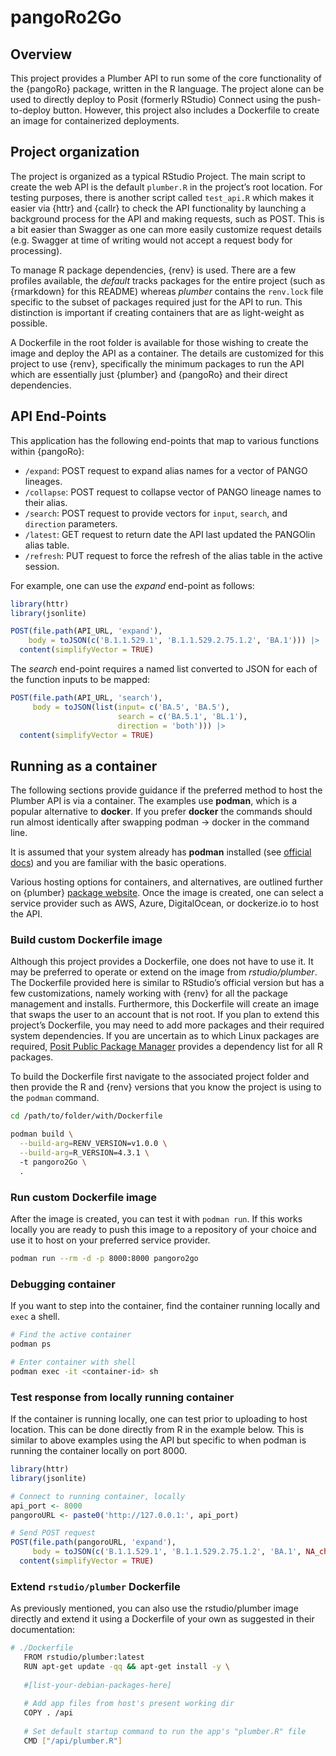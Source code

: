 
<!-- README.md is generated from README.Rmd. Please edit that file -->

# pangoRo2Go

## Overview

This project provides a Plumber API to run some of the core
functionality of the {pangoRo} package, written in the R language. The
project alone can be used to directly deploy to Posit (formerly RStudio)
Connect using the push-to-deploy button. However, this project also
includes a Dockerfile to create an image for containerized deployments.

## Project organization

The project is organized as a typical RStudio Project. The main script
to create the web API is the default `plumber.R` in the project’s root
location. For testing purposes, there is another script called
`test_api.R` which makes it easier via {httr} and {callr} to check the
API functionality by launching a background process for the API and
making requests, such as POST. This is a bit easier than Swagger as one
can more easily customize request details (e.g. Swagger at time of
writing would not accept a request body for processing).

To manage R package dependencies, {renv} is used. There are a few
profiles available, the *default* tracks packages for the entire project
(such as {rmarkdown} for this README) whereas *plumber* contains the
`renv.lock` file specific to the subset of packages required just for
the API to run. This distinction is important if creating containers
that are as light-weight as possible.

A Dockerfile in the root folder is available for those wishing to create
the image and deploy the API as a container. The details are customized
for this project to use {renv}, specifically the minimum packages to run
the API which are essentially just {plumber} and {pangoRo} and their
direct dependencies.

## API End-Points

This application has the following end-points that map to various
functions within {pangoRo}:

- `/expand`: POST request to expand alias names for a vector of PANGO
  lineages.
- `/collapse`: POST request to collapse vector of PANGO lineage names to
  their alias.
- `/search`: POST request to provide vectors for `input`, `search`, and
  `direction` parameters.
- `/latest`: GET request to return date the API last updated the
  PANGOlin alias table.
- `/refresh`: PUT request to force the refresh of the alias table in the
  active session.

For example, one can use the *expand* end-point as follows:

``` r
library(httr)
library(jsonlite)

POST(file.path(API_URL, 'expand'),
    body = toJSON(c('B.1.1.529.1', 'B.1.1.529.2.75.1.2', 'BA.1'))) |>
  content(simplifyVector = TRUE)
```

The *search* end-point requires a named list converted to JSON for each
of the function inputs to be mapped:

``` r
POST(file.path(API_URL, 'search'),
     body = toJSON(list(input= c('BA.5', 'BA.5'), 
                        search = c('BA.5.1', 'BL.1'),
                        direction = 'both'))) |>
  content(simplifyVector = TRUE)
```

## Running as a container

The following sections provide guidance if the preferred method to host
the Plumber API is via a container. The examples use **podman**, which
is a popular alternative to **docker**. If you prefer **docker** the
commands should run almost identically after swapping podman -\> docker
in the command line.

It is assumed that your system already has **podman** installed (see
[official docs](https://podman.io/docs/installation)) and you are
familiar with the basic operations.

Various hosting options for containers, and alternatives, are outlined
further on {plumber} [package
website](https://www.rplumber.io/articles/hosting.html). Once the image
is created, one can select a service provider such as AWS, Azure,
DigitalOcean, or dockerize.io to host the API.

### Build custom Dockerfile image

Although this project provides a Dockerfile, one does not have to use
it. It may be preferred to operate or extend on the image from
*rstudio/plumber*. The Dockerfile provided here is similar to RStudio’s
official version but has a few customizations, namely working with
{renv} for all the package management and installs. Furthermore, this
Dockerfile will create an image that swaps the user to an account that
is not root. If you plan to extend this project’s Dockerfile, you may
need to add more packages and their required system dependencies. If you
are uncertain as to which Linux packages are required, [Posit Public
Package Manager](https://packagemanager.posit.co/client/#/) provides a
dependency list for all R packages.

To build the Dockerfile first navigate to the associated project folder
and then provide the R and {renv} versions that you know the project is
using to the `podman` command.

``` bash
cd /path/to/folder/with/Dockerfile

podman build \
  --build-arg=RENV_VERSION=v1.0.0 \
  --build-arg=R_VERSION=4.3.1 \ 
  -t pangoro2Go \
  .
```

### Run custom Dockerfile image

After the image is created, you can test it with `podman run`. If this
works locally you are ready to push this image to a repository of your
choice and use it to host on your preferred service provider.

``` bash
podman run --rm -d -p 8000:8000 pangoro2go
```

### Debugging container

If you want to step into the container, find the container running
locally and `exec` a shell.

``` bash
# Find the active container
podman ps

# Enter container with shell
podman exec -it <container-id> sh
```

### Test response from locally running container

If the container is running locally, one can test prior to uploading to
host location. This can be done directly from R in the example below.
This is similar to above examples using the API but specific to when
podman is running the container locally on port 8000.

``` r
library(httr)
library(jsonlite)

# Connect to running container, locally
api_port <- 8000
pangoroURL <- paste0('http://127.0.0.1:', api_port)

# Send POST request
POST(file.path(pangoroURL, 'expand'),
     body = toJSON(c('B.1.1.529.1', 'B.1.1.529.2.75.1.2', 'BA.1', NA_character_))) |>
  content(simplifyVector = TRUE)
```

### Extend `rstudio/plumber` Dockerfile

As previously mentioned, you can also use the rstudio/plumber image
directly and extend it using a Dockerfile of your own as suggested in
their documentation:

``` bash
# ./Dockerfile
   FROM rstudio/plumber:latest
   RUN apt-get update -qq && apt-get install -y \
   
   #[list-your-debian-packages-here]
     
   # Add app files from host's present working dir
   COPY . /api
   
   # Set default startup command to run the app's "plumber.R" file
   CMD ["/api/plumber.R"]
```
